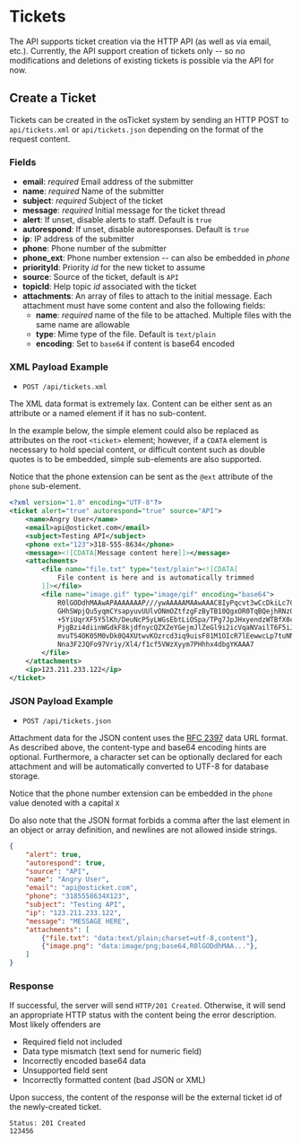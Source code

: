 Tickets
=======
The API supports ticket creation via the HTTP API (as well as via email,
etc.). Currently, the API support creation of tickets only -- so no
modifications and deletions of existing tickets is possible via the API for
now.

Create a Ticket
---------------

Tickets can be created in the osTicket system by sending an HTTP POST to
`api/tickets.xml` or `api/tickets.json` depending on the format of the
request content.

### Fields ######

*   __email__:   *required* Email address of the submitter
*   __name__:    *required* Name of the submitter
*   __subject__: *required* Subject of the ticket
*   __message__: *required* Initial message for the ticket thread
*   __alert__:       If unset, disable alerts to staff. Default is `true`
*   __autorespond__: If unset, disable autoresponses. Default is `true`
*   __ip__:          IP address of the submitter
*   __phone__:       Phone number of the submitter
*   __phone_ext__:   Phone number extension -- can also be embedded in *phone*
*   __priorityId__:  Priority *id* for the new ticket to assume
*   __source__:      Source of the ticket, default is `API`
*   __topicId__:     Help topic *id* associated with the ticket
*   __attachments__: An array of files to attach to the initial message.
                     Each attachment must have some content and also the
                     following fields:
    *   __name__:     *required* name of the file to be attached. Multiple files
                      with the same name are allowable
    *   __type__:     Mime type of the file. Default is `text/plain`
    *   __encoding__: Set to `base64` if content is base64 encoded 

### XML Payload Example ######

* `POST /api/tickets.xml`

The XML data format is extremely lax. Content can be either sent as an
attribute or a named element if it has no sub-content.

In the example below, the simple element could also be replaced as
attributes on the root `<ticket>` element; however, if a `CDATA` element is
necessary to hold special content, or difficult content such as double
quotes is to be embedded, simple sub-elements are also supported.

Notice that the phone extension can be sent as the `@ext` attribute of the
`phone` sub-element.

``` xml
<?xml version="1.0" encoding="UTF-8"?>
<ticket alert="true" autorespond="true" source="API">
    <name>Angry User</name>
    <email>api@osticket.com</email>
    <subject>Testing API</subject>
    <phone ext="123">318-555-8634</phone>
    <message><![CDATA[Message content here]]></message>
    <attachments>
        <file name="file.txt" type="text/plain"><![CDATA[
            File content is here and is automatically trimmed
        ]]></file>
        <file name="image.gif" type="image/gif" encoding="base64">
            R0lGODdhMAAwAPAAAAAAAP///ywAAAAAMAAwAAAC8IyPqcvt3wCcDkiLc7C0qwy
            GHhSWpjQu5yqmCYsapyuvUUlvONmOZtfzgFzByTB10QgxOR0TqBQejhRNzOfkVJ
            +5YiUqrXF5Y5lKh/DeuNcP5yLWGsEbtLiOSpa/TPg7JpJHxyendzWTBfX0cxOnK
            PjgBzi4diinWGdkF8kjdfnycQZXZeYGejmJlZeGl9i2icVqaNVailT6F5iJ90m6
            mvuTS4OK05M0vDk0Q4XUtwvKOzrcd3iq9uisF81M1OIcR7lEewwcLp7tuNNkM3u
            Nna3F2JQFo97Vriy/Xl4/f1cf5VWzXyym7PHhhx4dbgYKAAA7
        </file>
    </attachments>
    <ip>123.211.233.122</ip>
</ticket>
```

### JSON Payload Example ###

* `POST /api/tickets.json`

Attachment data for the JSON content uses the [RFC 2397][] data URL format.
As described above, the content-type and base64 encoding hints are optional.
Furthermore, a character set can be optionally declared for each attachment
and will be automatically converted to UTF-8 for database storage.

Notice that the phone number extension can be embedded in the `phone` value
denoted with a capital `X`

Do also note that the JSON format forbids a comma after the last element in
an object or array definition, and newlines are not allowed inside strings.

``` json
{
    "alert": true,
    "autorespond": true,
    "source": "API",
    "name": "Angry User",
    "email": "api@osticket.com",
    "phone": "3185558634X123",
    "subject": "Testing API",
    "ip": "123.211.233.122",
    "message": "MESSAGE HERE",
    "attachments": [
        {"file.txt": "data:text/plain;charset=utf-8,content"},
        {"image.png": "data:image/png;base64,R0lGODdhMAA..."},
    ]
}
```

[rfc 2397]:     http://www.ietf.org/rfc/rfc2397.txt     "Data URLs"

### Response ######

If successful, the server will send `HTTP/201 Created`. Otherwise, it will
send an appropriate HTTP status with the content being the error
description. Most likely offenders are

* Required field not included
* Data type mismatch (text send for numeric field)
* Incorrectly encoded base64 data
* Unsupported field sent
* Incorrectly formatted content (bad JSON or XML)

Upon success, the content of the response will be the external ticket id of
the newly-created ticket.

    Status: 201 Created
    123456
